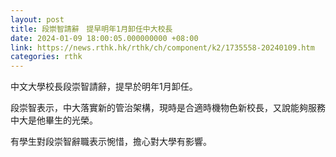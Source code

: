 ```yaml
---
layout: post
title: 段崇智請辭　提早明年1月卸任中大校長
date: 2024-01-09 18:00:05.000000000 +08:00
link: https://news.rthk.hk/rthk/ch/component/k2/1735558-20240109.htm
categories: rthk
---
```


中文大學校長段崇智請辭，提早於明年1月卸任。

段崇智表示，中大落實新的管治架構，現時是合適時機物色新校長，又說能夠服務中大是他畢生的光榮。

有學生對段崇智辭職表示惋惜，擔心對大學有影響。
